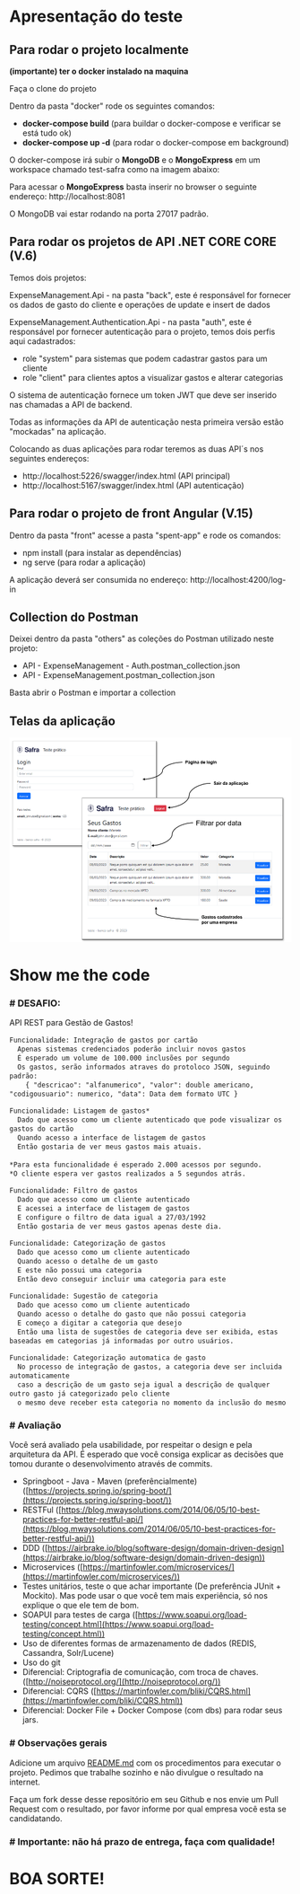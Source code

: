 # Apresentação do teste

## Para rodar o projeto localmente

**(importante) ter o docker instalado na maquina**

Faça o clone do projeto

Dentro da pasta "docker" rode os seguintes comandos:

- **docker-compose build** (para buildar o docker-compose e verificar se está tudo ok)
- **docker-compose up -d** (para rodar o docker-compose em background)

O docker-compose irá subir o **MongoDB** e o **MongoExpress** em um workspace chamado test-safra como na imagem abaixo:

Para acessar o **MongoExpress** basta inserir no browser o seguinte endereço: http://localhost:8081

O MongoDB vai estar rodando na porta 27017 padrão.

## Para rodar os projetos de API .NET CORE CORE (V.6)

Temos dois projetos:

ExpenseManagement.Api - na pasta "back", este é responsável for fornecer os dados de gasto do cliente e operações de update e insert de dados

ExpenseManagement.Authentication.Api - na pasta "auth", este é responsável por fornecer autenticação para o projeto, temos dois perfis aqui cadastrados:

- role "system" para sistemas que podem cadastrar gastos para um cliente
- role "client" para clientes aptos a visualizar gastos e alterar categorias

O sistema de autenticação fornece um token JWT que deve ser inserido nas chamadas a API de backend.

Todas as informações da API de autenticação nesta primeira versão estão "mockadas" na aplicação.

Colocando as duas aplicações para rodar teremos as duas API´s nos seguintes endereços:

- http://localhost:5226/swagger/index.html (API principal)
- http://localhost:5167/swagger/index.html (API autenticação)

## Para rodar o projeto de front Angular (V.15)

Dentro da pasta "front" acesse a pasta "spent-app" e rode os comandos:

- npm install (para instalar as dependências)
- ng serve (para rodar a aplicação)

A aplicação deverá ser consumida no endereço: http://localhost:4200/log-in

## Collection do Postman

Deixei dentro da pasta "others" as coleções do Postman utilizado neste projeto:

- API - ExpenseManagement - Auth.postman_collection.json
- API - ExpenseManagement.postman_collection.json

Basta abrir o Postman e importar a collection

## Telas da aplicação


![Alt text](https://github.com/mdcarmo/TestBackJava/blob/master/others/img1.png?raw=true)

# Show me the code

### # DESAFIO:

API REST para Gestão de Gastos!

```
Funcionalidade: Integração de gastos por cartão
  Apenas sistemas credenciados poderão incluir novos gastos
  É esperado um volume de 100.000 inclusões por segundo
  Os gastos, serão informados atraves do protoloco JSON, seguindo padrão:
    { "descricao": "alfanumerico", "valor": double americano, "codigousuario": numerico, "data": Data dem formato UTC }
```

```
Funcionalidade: Listagem de gastos*
  Dado que acesso como um cliente autenticado que pode visualizar os gastos do cartão
  Quando acesso a interface de listagem de gastos
  Então gostaria de ver meus gastos mais atuais.

*Para esta funcionalidade é esperado 2.000 acessos por segundo.
*O cliente espera ver gastos realizados a 5 segundos atrás.
```

```
Funcionalidade: Filtro de gastos
  Dado que acesso como um cliente autenticado
  E acessei a interface de listagem de gastos
  E configure o filtro de data igual a 27/03/1992
  Então gostaria de ver meus gastos apenas deste dia.
```

```
Funcionalidade: Categorização de gastos
  Dado que acesso como um cliente autenticado
  Quando acesso o detalhe de um gasto
  E este não possui uma categoria
  Então devo conseguir incluir uma categoria para este
```

```
Funcionalidade: Sugestão de categoria
  Dado que acesso como um cliente autenticado
  Quando acesso o detalhe do gasto que não possui categoria
  E começo a digitar a categoria que desejo
  Então uma lista de sugestões de categoria deve ser exibida, estas baseadas em categorias já informadas por outro usuários.
```

```
Funcionalidade: Categorização automatica de gasto
  No processo de integração de gastos, a categoria deve ser incluida automaticamente
  caso a descrição de um gasto seja igual a descrição de qualquer outro gasto já categorizado pelo cliente
  o mesmo deve receber esta categoria no momento da inclusão do mesmo
```

### # Avaliação

Você será avaliado pela usabilidade, por respeitar o design e pela arquitetura da API.
É esperado que você consiga explicar as decisões que tomou durante o desenvolvimento através de commits.

- Springboot - Java - Maven (preferêncialmente) ([https://projects.spring.io/spring-boot/](https://projects.spring.io/spring-boot/))
- RESTFul ([https://blog.mwaysolutions.com/2014/06/05/10-best-practices-for-better-restful-api/](https://blog.mwaysolutions.com/2014/06/05/10-best-practices-for-better-restful-api/))
- DDD ([https://airbrake.io/blog/software-design/domain-driven-design](https://airbrake.io/blog/software-design/domain-driven-design))
- Microservices ([https://martinfowler.com/microservices/](https://martinfowler.com/microservices/))
- Testes unitários, teste o que achar importante (De preferência JUnit + Mockito). Mas pode usar o que você tem mais experiência, só nos explique o que ele tem de bom.
- SOAPUI para testes de carga ([https://www.soapui.org/load-testing/concept.html](https://www.soapui.org/load-testing/concept.html))
- Uso de diferentes formas de armazenamento de dados (REDIS, Cassandra, Solr/Lucene)
- Uso do git
- Diferencial: Criptografia de comunicação, com troca de chaves. ([http://noiseprotocol.org/](http://noiseprotocol.org/))
- Diferencial: CQRS ([https://martinfowler.com/bliki/CQRS.html](https://martinfowler.com/bliki/CQRS.html))
- Diferencial: Docker File + Docker Compose (com dbs) para rodar seus jars.

### # Observações gerais

Adicione um arquivo [README.md](http://README.md) com os procedimentos para executar o projeto.
Pedimos que trabalhe sozinho e não divulgue o resultado na internet.

Faça um fork desse desse repositório em seu Github e nos envie um Pull Request com o resultado, por favor informe por qual empresa você esta se candidatando.

### # Importante: não há prazo de entrega, faça com qualidade!

# BOA SORTE!
